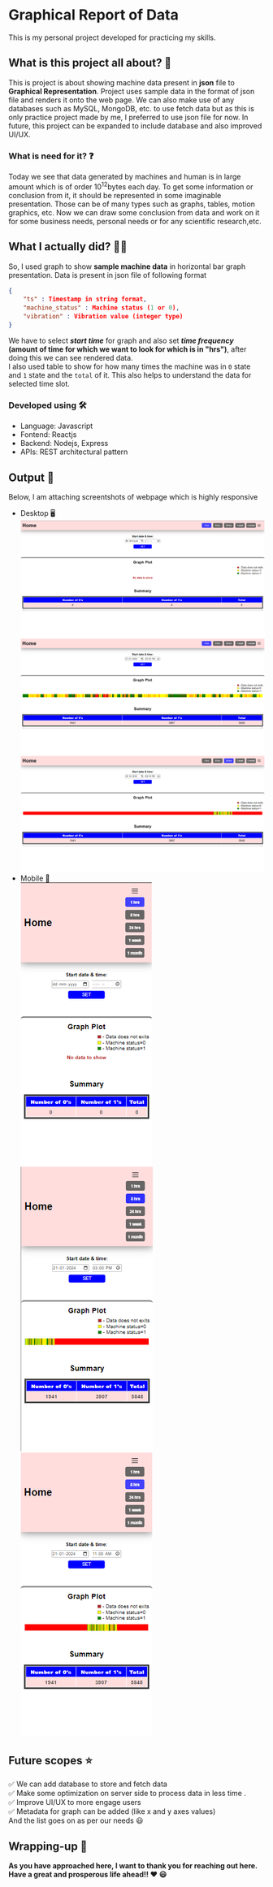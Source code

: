 # Graphical Report of Data

This is my personal project developed for practicing my skills.

## What is this project all about? :thinking:

This is project is about showing machine data present in **json** file to **Graphical Representation**. Project uses sample data in the format of json file and renders it onto the web page. We can also make use of any databases such as MySQL, MongoDB, etc. to use fetch data but as this is only practice project made by me, I preferred to use json file for now. In future, this project can be expanded to include database and also improved UI/UX.

### What is need for it? :question:

Today we see that data generated by machines and human is in large amount which is of order 10<sup>12</sup>bytes each day. To get some information or conclusion from it, it should be represented in some imaginable presentation. Those can be of many types such as graphs, tables, motion graphics, etc. Now we can draw some conclusion from data and work on it for some business needs, personal needs or for any scientific research,etc.

## What I actually did? :man_technologist:

So, I used graph to show **sample machine data** in horizontal bar graph presentation. Data is present in json file of following format

```json
{
    "ts" : Timestamp in string format,
    "machine_status" : Machine status (1 or 0),
    "vibration" : Vibration value (integer type)
}
```

We have to select **_start time_** for graph and also set **_time frequency_** **(amount of time for which we want to look for which is in "hrs")**, after doing this we can see rendered data.\
I also used table to show for how many times the machine was in `0` state and `1` state and the `total` of it. This also helps to understand the data for selected time slot.

### Developed using :hammer_and_wrench:

- Language: Javascript
- Fontend: Reactjs
- Backend: Nodejs, Express
- APIs: REST architectural pattern

## Output :baby:

Below, I am attaching screentshots of webpage which is highly responsive

- Desktop :desktop_computer:\
  ![Desktop: Server is not running](</Screenshots/Desktop/Desktop%20(1).png>)\
  ![Desktop: Start time is 2024-01-21 03:00PM and frequency is 1hrs](</Screenshots/Desktop/Desktop%20(2).png>)\
  ![Desktop: Start time is 2024-01-20 08:00PM and frequency is 24hrs](</Screenshots/Desktop/Desktop%20(3).png>)
- Mobile :iphone:\
  ![Mobile: Server is not running](</Screenshots/Mobile/Mobile%20(1).png>)\
  ![Mobile: Start time is 2024-01-21 03:00PM and frequency is 8hrs](</Screenshots/Mobile/Mobile%20(2).png>)\
  ![Mobile: Start time is 2024-01-21 11:00AM and frequency is 8hrs](</Screenshots/Mobile/Mobile%20(3).png>)

## Future scopes :star:

:white_check_mark: We can add database to store and fetch data\
:white_check_mark: Make some optimization on server side to process data in less time .\
:white_check_mark: Improve UI/UX to more engage users\
:white_check_mark: Metadata for graph can be added (like x and y axes values)\
And the list goes on as per our needs :smiley:

## Wrapping-up :scroll:

**As you have approached here, I want to thank you for reaching out here. Have a great and prosperous life ahead!! :heart: :smiley:**
